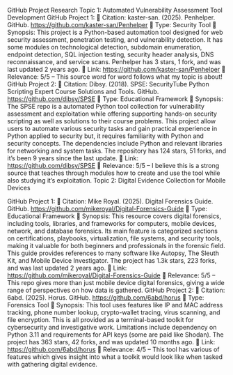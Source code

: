 GitHub Project Research
Topic 1: Automated Vulnerability Assessment Tool Development
GitHub Project 1:
 Citation: kaster-san. (2025). Penhelper. GitHub. https://github.com/kaster-san/Penhelper
 Type: Security Tool
 Synopsis: This project is a Python-based automation tool designed for web security 
assessment, penetration testing, and vulnerability detection. It has some modules on 
technological detection, subdomain enumeration, endpoint detection, SQL injection 
testing, security header analysis, DNS reconnaissance, and service scans. Penhelper has 3
stars, 1 fork, and was last updated 2 years ago.
 Link: https://github.com/kaster-san/Penhelper
 Relevance: 5/5 – This source word for word follows what my topic is about!
GitHub Project 2:
 Citation: Dibsy. (2018). SPSE: SecurityTube Python Scripting Expert Course Solutions 
and Tools. GitHub. https://github.com/dibsy/SPSE
 Type: Educational Framework
 Synopsis: The SPSE repo is a automated Python tool collection for vulnerability 
assessment and exploitation while offering supporting hands-on security scripting as well
as solutions to their course problems. This project allow users to automate various 
security tasks and gain practical experience in Python applied to security but, it requires 
familiarity with Python and security concepts. The dependencies include Python and 
relevant libraries for networking and system tasks. The repository has 124 stars, 51 forks,
and it’s been 9 years since the last update.
 Link: https://github.com/dibsy/SPSE
 Relevance: 5/5 – I believe this is a strong source that teaches through modules how to 
create and use the tool while also studying it’s exploitation.
Topic 2: Digital Evidence Collection for Mobile Devices


GitHub Project 1:
 Citation: Mike Royal. (2025). Digital Forensics Guide. GitHub. 
https://github.com/mikeroyal/Digital-Forensics-Guide
 Type: Educational Framework
 Synopsis: This resource covers digital forensics, including tools, libraries, and 
frameworks for computers, mobile devices, network, and database forensics. Its main 
feature is categorized sections on certifications, playbooks, virtualization, file systems, 
and security tools, making it valuable for both beginners and professionals in the forensic
field. This guide provides references to many software like Autopsy, The Sleuth Kit, and 
Mobile Device Investigator. The project has 1.3k stars, 223 forks, and was last updated 2 
years ago.
 Link: https://github.com/mikeroyal/Digital-Forensics-Guide
 Relevance: 5/5 – This repo gives more than just mobile device digital forensics, giving a 
wide range of perspectives on how data is gathered. 
GitHub Project 2:
 Citation: 6abd. (2025). Horus. GitHub. https://github.com/6abd/horus
 Type: Forensics Tool
 Synopsis: This tool uses features like IP and MAC address tracking, phone number 
lookup, crypto-wallet tracing, virus scanning, and file encryption. This is all provided as 
a terminal-based toolkit for cybersecurity and investigative work. Limitations include 
dependency on Python 3.11 and requirements for API keys (some are paid like Shodan). 
The project has 363 stars, 42 forks, and was updated 10 months ago.
 Link: https://github.com/6abd/horus
 Relevance: 4/5 – This tool has various of features which gives insight into what a toolkit 
would look like when tasked with gathering digital evidence.

